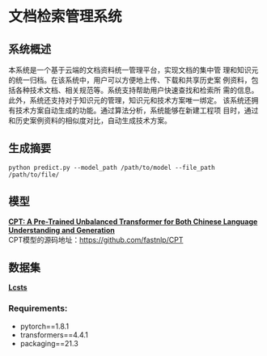 # 文档检索管理系统

## 系统概述
本系统是一个基于云端的文档资料统一管理平台，实现文档的集中管
理和知识元的统一归档。在该系统中，用户可以方便地上传、下载和共享历史案
例资料，包括各种技术文档、相关规范等。系统支持帮助用户快速查找和检索所
需的信息。此外，系统还支持对于知识元的管理，知识元和技术方案唯一绑定。
该系统还拥有技术方案自动生成的功能。通过算法分析，系统能够在新建工程项
目时，通过和历史案例资料的相似度对比，自动生成技术方案。
  
## 生成摘要
```
python predict.py --model_path /path/to/model --file_path /path/to/file/
```  

## 模型  
[**CPT: A Pre-Trained Unbalanced Transformer for Both Chinese Language Understanding and Generation**](https://arxiv.org/pdf/2109.05729.pdf)  
CPT模型的源码地址：https://github.com/fastnlp/CPT
  
  ## 数据集
  [**Lcsts**](https://huggingface.co/datasets/suolyer/lcsts)
  
### Requirements:
- pytorch==1.8.1
- transformers==4.4.1
- packaging==21.3